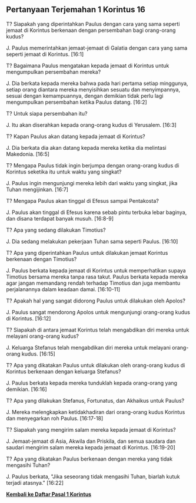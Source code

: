 ﻿## Pertanyaan Terjemahan 1 Korintus 16 ##

T? Siapakah yang diperintahkan Paulus dengan cara yang sama seperti jemaat di Korintus berkenaan dengan persembahan bagi orang-orang kudus?

J. Paulus memerintahkan jemaat-jemaat di Galatia dengan cara yang sama seperti jemaat di Korintus. [16:1]

T? Bagaimana Paulus mengatakan kepada jemaat di Korintus untuk mengumpulkan persembahan mereka?

J. Dia berkata kepada mereka bahwa pada hari pertama setiap minggunya, setiap orang diantara mereka menyisihkan sesuatu dan menyimpannya, sesuai dengan kemampuannya, dengan demikian tidak perlu lagi mengumpulkan persembahan ketika Paulus datang. [16:2]

T? Untuk siapa persembahan itu?

J. Itu akan diserahkan kepada orang-orang kudus di Yerusalem. [16:3]

T? Kapan Paulus akan datang kepada jemaat di Korintus?

J. Dia berkata dia akan datang kepada mereka ketika dia melintasi Makedonia. [16:5]

T? Mengapa Paulus tidak ingin berjumpa dengan orang-orang kudus di Korintus seketika itu untuk waktu yang singkat?

J. Paulus ingin mengunjungi mereka lebih dari waktu yang singkat, jika Tuhan mengijinkan. [16:7]

T? Mengapa Paulus akan tinggal di Efesus sampai Pentakosta?

J. Paulus akan tinggal di Efesus karena sebab pintu terbuka lebar baginya, dan disana terdapat banyak musuh. [16:8-9]

T? Apa yang sedang dilakukan Timotius?

J. Dia sedang melakukan pekerjaan Tuhan sama seperti Paulus. [16:10]

T? Apa yang diperintahkan Paulus untuk dilakukan jemaat Korintus berkenaan dengan Timotius?

J. Paulus berkata kepada jemaat di Korintus untuk memperhatikan supaya Timotius bersama mereka tanpa rasa takut. Paulus berkata kepada mereka agar jangan memandang rendah terhadap Timotius dan juga membantu perjalanannya dalam keadaan damai. [16:10-11]

T? Apakah hal yang sangat didorong Paulus untuk dilakukan oleh Apolos?

J. Paulus sangat mendorong Apolos untuk mengunjungi orang-orang kudus di Korintus. [16:12]

T? Siapakah di antara jemaat Korintus telah mengabdikan diri mereka untuk melayani orang-orang kudus?

J. Keluarga Stefanus telah mengabdikan diri mereka untuk melayani orang-orang kudus. [16:15]

T? Apa yang dikatakan Paulus untuk dilakukan oleh orang-orang kudus di Korintus berkenaan dengan keluarga Stefanus?

J. Paulus berkata kepada mereka tunduklah kepada orang-orang yang demikian. [16:16]

T? Apa yang dilakukan Stefanus, Fortunatus, dan Akhaikus untuk Paulus?

J. Mereka melengkapkan ketidakhadiran dari orang-orang kudus Korintus dan menyegarkan roh Paulus. [16:17-18]

T? Siapakah yang mengirim salam mereka kepada jemaat di Korintus?

J. Jemaat-jemaat di Asia, Akwila dan Priskila, dan semua saudara dan saudari mengirim salam mereka kepada jemaat di Korintus. [16:19-20]

T? Apa yang dikatakan Paulus berkenaan dengan mereka yang tidak mengasihi Tuhan?

J. Paulus berkata, "Jika seseorang tidak mengasihi Tuhan, biarlah kutuk terjadi atasnya." [16:22]

__[Kembali ke Daftar Pasal 1 Korintus](./)__

